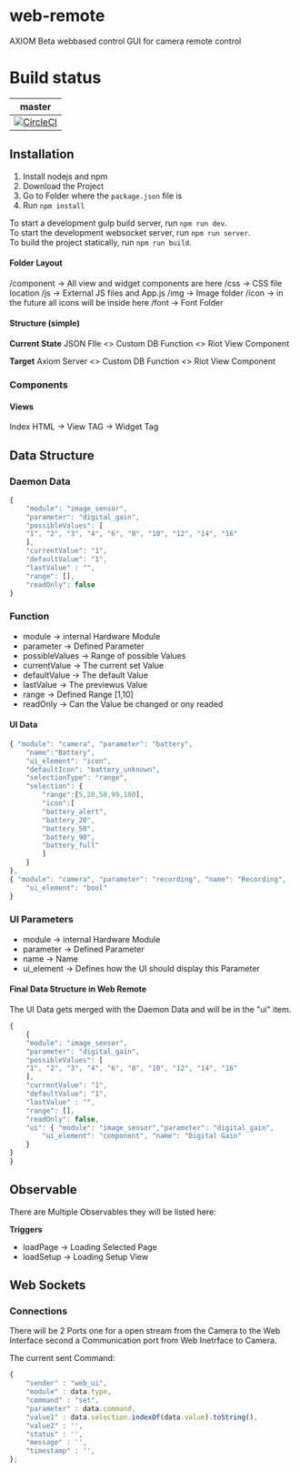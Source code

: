 # web-remote
AXIOM Beta webbased control GUI for camera remote control


# Build status
| master |
|:------:|
|[![CircleCI](https://circleci.com/gh/apertus-open-source-cinema/web-remote/tree/master.svg?style=svg)](https://circleci.com/gh/apertus-open-source-cinema/web-remote/tree/master)|




## Installation

1. Install nodejs and npm
1. Download the Project
1. Go to Folder where the `package.json` file is
1. Run `npm install`

To start a development gulp build server, run `npm run dev`.  
To start the development websocket server, run `npm run server`.  
To build the project statically, run `npm run build`.


#### Folder Layout
/component  -> All view and widget components are here
/css        -> CSS file location
/js         -> External JS files and App.js
/img        -> Image folder
/icon       -> in the future all icons will be inside here
/font       -> Font Folder

#### Structure (simple)
**Current State**
JSON FIle <> Custom DB Function <> Riot View Component

**Target**
Axiom Server <> Custom DB Function <> Riot View Component

### Components

#### Views
Index HTML -> View TAG -> Widget Tag

## Data Structure

### Daemon Data

```js
{
    "module": "image_sensor",
    "parameter": "digital_gain",
    "possibleValues": [
    "1", "2", "3", "4", "6", "8", "10", "12", "14", "16"
    ],
    "currentValue": "1",
    "defaultValue": "1",
    "lastValue" : "",
    "range": [],
    "readOnly": false
}
```

### Function

* module            -> internal Hardware Module
* parameter         -> Defined Parameter
* possibleValues    -> Range of possible Values
* currentValue      -> The current set Value
* defaultValue      -> The default Value
* lastValue         -> The previewus Value
* range             -> Defined Range [1,10]
* readOnly          -> Can the Value be changed or ony readed

#### UI Data

```js
{ "module": "camera", "parameter": "battery",
    "name":"Battery",
    "ui_element": "icon",
    "defaultIcon": "battery_unknown",
    "selectionType": "range",
    "selection": {
        "range":[5,20,50,99,100],
        "icon":[
        "battery_alert",
        "battery_20",
        "battery_50",
        "battery_90",
        "battery_full"
        ]
    }
},
{ "module": "camera", "parameter": "recording", "name": "Recording",
    "ui_element": "bool"
}
```

### UI Parameters

* module            -> internal Hardware Module
* parameter         -> Defined Parameter
* name              -> Name 
* ui_element        -> Defines how the UI should display this Parameter

#### Final Data Structure in Web Remote

The UI Data gets merged with the Daemon Data and will be in the "ui" item.

```js
{
    {
    "module": "image_sensor",
    "parameter": "digital_gain",
    "possibleValues": [
    "1", "2", "3", "4", "6", "8", "10", "12", "14", "16"
    ],
    "currentValue": "1",
    "defaultValue": "1",
    "lastValue" : "",
    "range": [],
    "readOnly": false,
    "ui": { "module": "image_sensor","parameter": "digital_gain",
        "ui_element": "component", "name": "Digital Gain"
    }
}
}
```


## Observable

There are Multiple Observables they will be listed here:

**Triggers**
* loadPage      -> Loading Selected Page
* loadSetup     -> Loading Setup View

## Web Sockets

### Connections

There will be 2 Ports one for a open stream from the Camera to the Web Interface second a Communication port from Web Inetrface to Camera.

The current sent Command:

```js
{
    "sender" : "web_ui",
    "module" : data.type,
    "command" : "set",
    "parameter" : data.command,
    "value1" : data.selection.indexOf(data.value).toString(),
    "value2" : '',
    "status" : '',
    "message" : '',
    "timestamp" : '',
};
```
